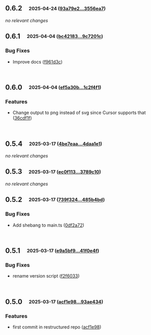 ## **0.6.2**&emsp;<sub><sup>2025-04-24 ([93a79e2...3556ea7](https://github.com/rtuin/mcp-mermaid-validator/compare/93a79e29dab0eef4030fa04f9e3b88068a5a1381...3556ea7b6c584a65bfbe74336864c8effbf849e0?diff=split))</sup></sub>

*no relevant changes*
<br>

## **0.6.1**&emsp;<sub><sup>2025-04-04 ([bc42183...9c7201c](https://github.com/rtuin/mcp-mermaid-validator/compare/bc421836c37749129b19d03cfe0807932dad887e...9c7201c39ac3337d400e3711f665cb1d05f1e799?diff=split))</sup></sub>

### Bug Fixes

- Improve docs ([f961d3c](https://github.com/rtuin/mcp-mermaid-validator/commit/f961d3c411fee15305bca8bc45611d04b076764a))

<br>

## **0.6.0**&emsp;<sub><sup>2025-04-04 ([ef5a30b...1c2f4f1](https://github.com/rtuin/mcp-mermaid-validator/compare/ef5a30bd9113e66358857d850f29bfc7b49f901c...1c2f4f151dfac955b761f67036371cc35340f771?diff=split))</sup></sub>

### Features

- Change output to png instead of svg since Cursor supports that ([36cdf1f](https://github.com/rtuin/mcp-mermaid-validator/commit/36cdf1f01754469ab7139b0951f53bfdc03be9f8))

<br>

## **0.5.4**&emsp;<sub><sup>2025-03-17 ([4be7eaa...4daa1e1](https://github.com/rtuin/mcp-mermaid-validator/compare/4be7eaa478cfceab18c83300ecc28275229ae65a...4daa1e1e39c41b3e5e361771c2533776e1942634?diff=split))</sup></sub>

*no relevant changes*
<br>

## **0.5.3**&emsp;<sub><sup>2025-03-17 ([ec0f113...3789c10](https://github.com/rtuin/mcp-mermaid-validator/compare/ec0f113e63f0089fe0fd4f07f747b50465f9ebeb...3789c102ed7856d6b5c64260280954c53a86f64c?diff=split))</sup></sub>

*no relevant changes*
<br>

## **0.5.2**&emsp;<sub><sup>2025-03-17 ([739f324...485b4bd](https://github.com/rtuin/mcp-mermaid-validator/compare/739f3240c2ff5326ef2eb89e5407f359e6e76de1...485b4bd386343f70c841c541c9878401cee374b3?diff=split))</sup></sub>

### Bug Fixes

- Add shebang to main\.ts ([0df2a72](https://github.com/rtuin/mcp-mermaid-validator/commit/0df2a726b27a5dcedcbde0f26d42a2e2d2c6d92a))

<br>

## **0.5.1**&emsp;<sub><sup>2025-03-17 ([e9a5bf9...41f0e4f](https://github.com/rtuin/mcp-mermaid-validator/compare/e9a5bf91e4535f82fd975895dfa3f7b4bd485798...41f0e4f1c9e266733313d1deee20631f4390deb4?diff=split))</sup></sub>

### Bug Fixes

- rename version script ([f2f6033](https://github.com/rtuin/mcp-mermaid-validator/commit/f2f603322fa6401dca5eaf7b1e73f71de93511c5))

<br>

## **0.5.0**&emsp;<sub><sup>2025-03-17 ([acf1e98...93ae434](https://github.com/rtuin/mcp-mermaid-validator/compare/acf1e98e6e4e6f4e84d01b8e87dcd00cb1e95d31...93ae43490fe89bb986555c5130fa88b2c8f78b66?diff=split))</sup></sub>

### Features

- first commit in restructured repo ([acf1e98](https://github.com/rtuin/mcp-mermaid-validator/commit/acf1e98e6e4e6f4e84d01b8e87dcd00cb1e95d31))

<br>

